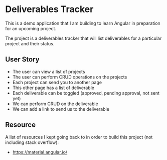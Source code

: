 # Deliverables Tracker

This is a demo application that I am building to learn Angular in preparation for an upcoming project.

The project is a deliverables tracker that will list deliverables for a particular project and their status.

## User Story

- The user can view a list of projects
- The user can perform CRUD operations on the projects
- Each project can send you to another page
- This other page has a list of deliverable
- Each deliverable can be toggled (approved, pending approval, not sent yet)
- We can perform CRUD on the deliverable
- We can add a link to send us to the deliverable

## Resource

A list of resources I kept going back to in order to build this project (not including stack overflow):

- https://material.angular.io/
